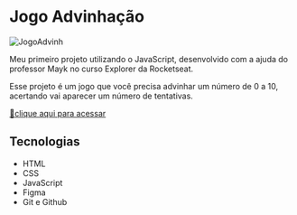 # Jogo Advinhação 

![JogoAdvinh](https://user-images.githubusercontent.com/113316157/208271645-e733da0b-68ba-4e85-95b8-b5810b6e5e5b.png) 

Meu primeiro projeto utilizando o JavaScript, desenvolvido com a ajuda do professor Mayk no curso Explorer da Rocketseat.

Esse projeto é um jogo que você precisa advinhar um número de 0 a 10, acertando vai aparecer um número de tentativas.


[🔗clique aqui para acessar](https://larissaaleall.github.io/Sorvete/)

## Tecnologias 

- HTML
- CSS
- JavaScript
- Figma
- Git e Github
